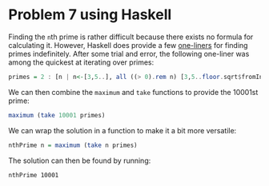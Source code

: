 # Problem 7 using Haskell 

Finding the `n`th prime is rather difficult because there exists no 
formula for calculating it. However, Haskell does provide a few 
[one-liners](https://wiki.haskell.org/Prime_numbers_miscellaneous#One-liners) 
for finding primes indefinitely. After some trial and error, the 
following one-liner was among the quickest at iterating over primes: 
 
````haskell
primes = 2 : [n | n<-[3,5..], all ((> 0).rem n) [3,5..floor.sqrt$fromIntegral n]]
````
    
We can then combine the `maximum` and `take` functions to provide the 10001st prime: 

````haskell
maximum (take 10001 primes)
````

We can wrap the solution in a function to make it a bit more versatile: 

````haskell
nthPrime n = maximum (take n primes)
````
    
The solution can then be found by running: 

````shell
nthPrime 10001
````
